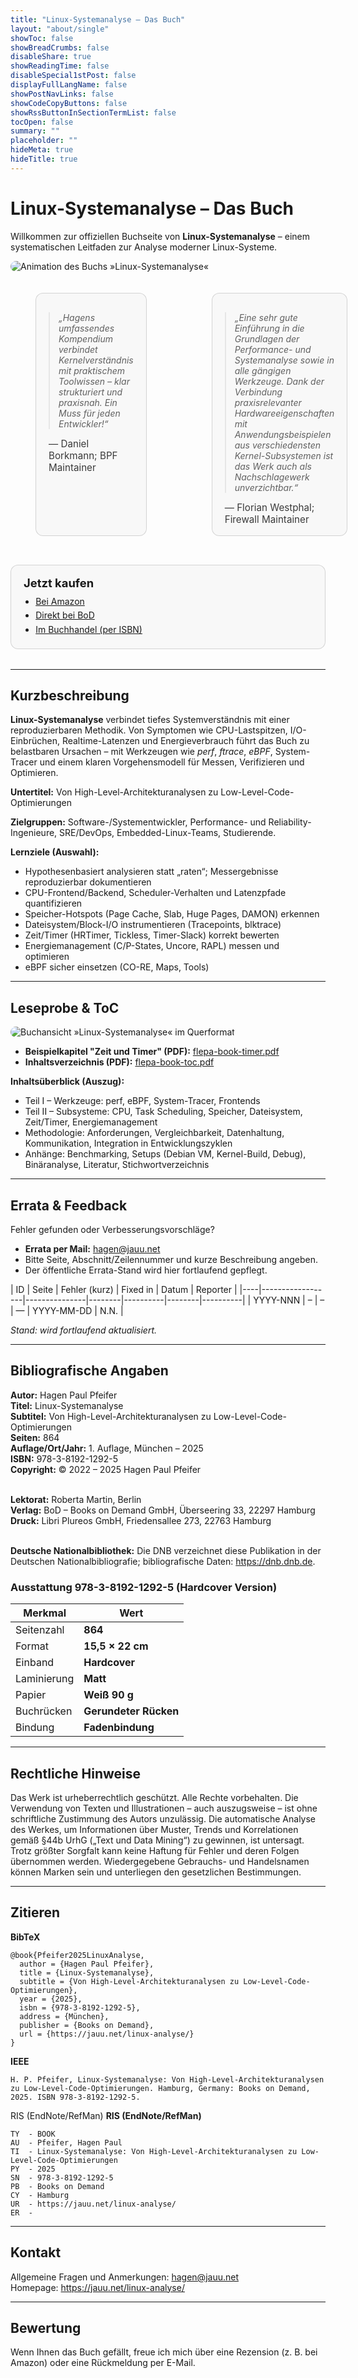 ```yaml
---
title: "Linux-Systemanalyse – Das Buch"
layout: "about/single"
showToc: false
showBreadCrumbs: false
disableShare: true
showReadingTime: false
disableSpecial1stPost: false
displayFullLangName: false
showPostNavLinks: false
showCodeCopyButtons: false
showRssButtonInSectionTermList: false
tocOpen: false
summary: ""
placeholder: ""
hideMeta: true
hideTitle: true
---
```


<h1>Linux-Systemanalyse – Das Buch</h1>

Willkommen zur offiziellen Buchseite von <strong>Linux-Systemanalyse</strong> –
einem systematischen Leitfaden zur Analyse moderner Linux-Systeme.

<picture>
  <source srcset="/images/hgn-book-anim.webp" type="image/webp">
  <img
    src="/images/hgn-book-anim.gif"
    alt="Animation des Buchs »Linux-Systemanalyse«"
    fetchpriority="high"
    style="max-width:100%;height:auto;border-radius:12px"
  >
</picture>

<!--
> Apologies that this page is in German; the book is in German, so the book
> page is as well.
-->

<section class="reviews" aria-label="Rezensionen">
  <figure class="review">
    <blockquote>
      <p>„Hagens umfassendes Kompendium verbindet Kernelverständnis mit praktischem Toolwissen – klar strukturiert und praxisnah. Ein Muss für jeden Entwickler!“</p>
    </blockquote>
    <figcaption>— Daniel Borkmann; BPF Maintainer</figcaption>
  </figure>

  <figure class="review">
    <blockquote>
      <p>„Eine sehr gute Einführung in die Grundlagen der Performance- und Systemanalyse sowie in alle gängigen Werkzeuge. Dank der Verbindung praxisrelevanter Hardwareeigenschaften mit Anwendungsbeispielen aus verschiedensten Kernel-Subsystemen ist das Werk auch als Nachschlagewerk unverzichtbar.“</p>
    </blockquote>
    <figcaption>— Florian Westphal; Firewall Maintainer</figcaption>
  </figure>
</section>

<style>
/* Zwei Spalten à 50 % des Inhaltsbereichs */
.reviews {
  display: grid;
  grid-template-columns: 1fr 1fr; /* 50/50 */
  gap: 1.5rem;
  margin: 1.25rem 0 2rem;
}
.review {
  padding: 1rem 1.25rem;
  border: 1px solid rgba(0,0,0,0.15);
  border-radius: 12px;
  background: rgba(0,0,0,0.02);
}
.review blockquote {
  margin: 0 0 .75rem 0;
  font-style: italic;
}
.review figcaption {
  font-size: .95rem;
  opacity: .85;
}

/* Dark-Mode-Optik verbessern, falls vorhanden */
@media (prefers-color-scheme: dark) {
  .review {
    border-color: rgba(255,255,255,0.18);
    background: rgba(255,255,255,0.03);
  }
}

/* Mobil: einspaltig */
@media (max-width: 820px) {
  .reviews { grid-template-columns: 1fr; }
}
</style>

<section class="buybox-simple" aria-label="Jetzt kaufen">
  <h2>Jetzt kaufen</h2>
  <ul class="buybox-list">
    <li><a href="AMAZON_URL" target="_blank" rel="noopener">Bei Amazon</a></li>
    <li><a href="BOD_URL" target="_blank" rel="noopener">Direkt bei BoD</a></li>
    <li><a href="https://www.buchhandel.de/buch/9783819212925" target="_blank" rel="noopener">Im Buchhandel (per ISBN)</a></li>
  </ul>
</section>

<style>
/* Schlichte Box – angelehnt an deine Review-Karten */
.buybox-simple {
  border: 1px solid rgba(0,0,0,0.15);
  border-radius: 12px;
  background: rgba(0,0,0,0.02);
  padding: 1rem 1.25rem;
  margin: 1.25rem 0 2rem;
}

.buybox-simple h2 {
  margin: .1rem 0 .6rem 0;
  font-size: 1.15rem;
}

.buybox-list {
  margin: 0;
  padding-left: 1.2rem; /* klassische Bullet-Liste */
}

.buybox-list li {
  margin: .35rem 0;
}

/* Dark Mode wie bei den Reviews */
@media (prefers-color-scheme: dark) {
  .buybox-simple {
    border-color: rgba(255,255,255,0.18);
    background: rgba(255,255,255,0.03);
  }
}
</style>




---

## Kurzbeschreibung

<strong>Linux-Systemanalyse</strong> verbindet tiefes Systemverständnis mit
einer reproduzierbaren Methodik. Von Symptomen wie CPU-Lastspitzen,
I/O-Einbrüchen, Realtime-Latenzen und Energieverbrauch führt das Buch zu
belastbaren Ursachen – mit Werkzeugen wie <em>perf</em>, <em>ftrace</em>,
<em>eBPF</em>, System-Tracer und einem klaren Vorgehensmodell für Messen,
Verifizieren und Optimieren.

**Untertitel:** Von High-Level-Architekturanalysen zu Low-Level-Code-Optimierungen

**Zielgruppen:** Software-/Systementwickler, Performance- und
Reliability-Ingenieure, SRE/DevOps, Embedded-Linux-Teams, Studierende.

**Lernziele (Auswahl):**

- Hypothesenbasiert analysieren statt „raten“; Messergebnisse reproduzierbar dokumentieren
- CPU-Frontend/Backend, Scheduler-Verhalten und Latenzpfade quantifizieren
- Speicher-Hotspots (Page Cache, Slab, Huge Pages, DAMON) erkennen
- Dateisystem/Block-I/O instrumentieren (Tracepoints, blktrace)
- Zeit/Timer (HRTimer, Tickless, Timer-Slack) korrekt bewerten
- Energiemanagement (C/P-States, Uncore, RAPL) messen und optimieren
- eBPF sicher einsetzen (CO-RE, Maps, Tools)

---

## Leseprobe & ToC

<img
  src="/images/flepa-book-landscape.jpg"
  alt="Buchansicht »Linux-Systemanalyse« im Querformat"
  loading="lazy"
  decoding="async"
  style="max-width:100%;height:auto;border-radius:12px"
/>

- **Beispielkapitel "Zeit und Timer" (PDF):** [flepa-book-timer.pdf](/downloads/linux-analyse/flepa-book-timer.pdf)  
- **Inhaltsverzeichnis (PDF):** [flepa-book-toc.pdf](/downloads/linux-analyse/flepa-book-toc.pdf)  

**Inhaltsüberblick (Auszug):**

- Teil I – Werkzeuge: perf, eBPF, System-Tracer, Frontends  
- Teil II – Subsysteme: CPU, Task Scheduling, Speicher, Dateisystem, Zeit/Timer, Energiemanagement  
- Methodologie: Anforderungen, Vergleichbarkeit, Datenhaltung, Kommunikation, Integration in Entwicklungszyklen  
- Anhänge: Benchmarking, Setups (Debian VM, Kernel-Build, Debug), Binäranalyse, Literatur, Stichwortverzeichnis

---

## Errata & Feedback

Fehler gefunden oder Verbesserungsvorschläge?
- **Errata per Mail:** [hagen@jauu.net](mailto:hagen@jauu.net?subject=%5BLinux-Systemanalyse%5D%20Errata&body=Seite:%20%0D%0AKapitel/Abschnitt:%20%0D%0ABeschreibung:%20%0D%0AVorschlag%20zur%20Korrektur:%20)
- Bitte Seite, Abschnitt/Zeilennummer und kurze Beschreibung angeben.  
- Der öffentliche Errata-Stand wird hier fortlaufend gepflegt.

| ID | Seite | Fehler (kurz) | Fixed in | Datum | Reporter |
|----|------------------|---------------|--------|----------|--------|----------|
| YYYY-NNN | – | – | — | YYYY-MM-DD | N.N. |

*Stand: wird fortlaufend aktualisiert.*

---

## Bibliografische Angaben

**Autor:** Hagen Paul Pfeifer<br />
**Titel:** Linux-Systemanalyse<br />
**Subtitel:** Von High-Level-Architekturanalysen zu Low-Level-Code-Optimierungen<br />
**Seiten:** 864<br />
**Auflage/Ort/Jahr:** 1. Auflage, München – 2025<br />
**ISBN:** 978-3-8192-1292-5<br />
**Copyright:** © 2022 – 2025 Hagen Paul Pfeifer<br /><br />

**Lektorat:** Roberta Martin, Berlin <br /> 
**Verlag:** BoD – Books on Demand GmbH, Überseering 33, 22297 Hamburg<br />
**Druck:** Libri Plureos GmbH, Friedensallee 273, 22763 Hamburg<br /><br />

**Deutsche Nationalbibliothek:** Die DNB verzeichnet diese Publikation in der Deutschen Nationalbibliografie; bibliografische Daten: <a href="https://dnb.dnb.de">https://dnb.dnb.de</a>.

### Ausstattung 978-3-8192-1292-5 (Hardcover Version)

| Merkmal                 | Wert                |
|-------------------------|---------------------|
| Seitenzahl              | **864**             |
| Format                  | **15,5 × 22 cm**    |
| Einband                 | **Hardcover**       |
| Laminierung             | **Matt**            |
| Papier                  | **Weiß 90 g**       |
| Buchrücken              | **Gerundeter Rücken** |
| Bindung                 | **Fadenbindung**    |

---

## Rechtliche Hinweise

Das Werk ist urheberrechtlich geschützt. Alle Rechte vorbehalten. Die
Verwendung von Texten und Illustrationen – auch auszugsweise – ist ohne
schriftliche Zustimmung des Autors unzulässig.  Die automatische Analyse des
Werkes, um Informationen über Muster, Trends und Korrelationen gemäß §44b UrhG
(„Text und Data Mining“) zu gewinnen, ist untersagt.  Trotz größter Sorgfalt
kann keine Haftung für Fehler und deren Folgen übernommen werden.
Wiedergegebene Gebrauchs- und Handelsnamen können Marken sein und unterliegen
den gesetzlichen Bestimmungen.

---

## Zitieren

<strong>BibTeX</strong>

```
@book{Pfeifer2025LinuxAnalyse,
  author = {Hagen Paul Pfeifer},
  title = {Linux-Systemanalyse},
  subtitle = {Von High-Level-Architekturanalysen zu Low-Level-Code-Optimierungen},
  year = {2025},
  isbn = {978-3-8192-1292-5},
  address = {München},
  publisher = {Books on Demand},
  url = {https://jauu.net/linux-analyse/}
}
```

<strong>IEEE</strong>

```
H. P. Pfeifer, Linux-Systemanalyse: Von High-Level-Architekturanalysen zu Low-Level-Code-Optimierungen. Hamburg, Germany: Books on Demand, 2025. ISBN 978-3-8192-1292-5.
```

RIS (EndNote/RefMan)
<strong>RIS (EndNote/RefMan)</strong>


```
TY  - BOOK
AU  - Pfeifer, Hagen Paul
TI  - Linux-Systemanalyse: Von High-Level-Architekturanalysen zu Low-Level-Code-Optimierungen
PY  - 2025
SN  - 978-3-8192-1292-5
PB  - Books on Demand
CY  - Hamburg
UR  - https://jauu.net/linux-analyse/
ER  -
```



---

## Kontakt

Allgemeine Fragen und Anmerkungen: <a href="mailto:hagen@jauu.net">hagen@jauu.net</a>  
Homepage: <a href="https://jauu.net/linux-analyse/">https://jauu.net/linux-analyse/</a>

---

## Bewertung

Wenn Ihnen das Buch gefällt, freue ich mich über eine Rezension (z. B. bei Amazon) oder eine Rückmeldung per E-Mail.


<script type="application/ld+json">
{
  "@context": "https://schema.org",
  "@type": "Book",
  "name": "Linux-Systemanalyse",
  "alternateName": "Von High-Level-Architekturanalysen zu Low-Level-Code-Optimierungen",
  "author": { "@type": "Person", "name": "Hagen Paul Pfeifer" },
  "isbn": "978-3-8192-1292-5",
  "inLanguage": "de",
  "bookFormat": "https://schema.org/Hardcover",
  "numberOfPages": 864,
  "datePublished": "2025",
  "publisher": { "@type": "Organization", "name": "Books on Demand" },
  "image": "https://jauu.net/static/images/hgn-book-anim.webp",
  "url": "https://jauu.net/linux-analyse/",
  "offers": {
    "@type": "Offer",
    "url": "BOD_ODER_AMAZON_URL",
    "priceCurrency": "EUR",
    "price": "64.99",
    "availability": "https://schema.org/InStock"
  },
  "additionalProperty": [
    { "@type": "PropertyValue", "name": "Format", "value": "15,5 × 22 cm" },
    { "@type": "PropertyValue", "name": "Papier", "value": "Weiß 90 g" },
    { "@type": "PropertyValue", "name": "Bindung", "value": "Fadenbindung" },
    { "@type": "PropertyValue", "name": "Laminierung", "value": "Matt" },
    { "@type": "PropertyValue", "name": "Buchrücken", "value": "Gerundeter Rücken" }
  ]
}
</script>
